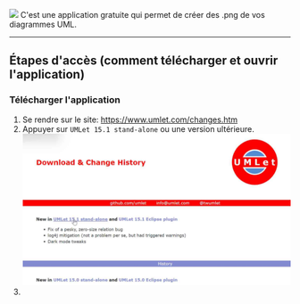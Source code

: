 <img src="https://www.umlet.com/pic/umlet_logo.svg" width="150"> C'est une application gratuite qui permet de créer des .png de vos diagrammes UML.

------------------------------------------------------------------------------------------------------------------

<h2>Étapes d'accès (comment télécharger et ouvrir l'application)</h2>


<h3>Télécharger l'application</h3>

1. Se rendre sur le site: https://www.umlet.com/changes.htm
2. Appuyer sur `UMLet 15.1 stand-alone` ou une version ultérieure.
![screen_télécharge](docs/pour_tutos/umlet/umlet_telecharge.png)
3. 

